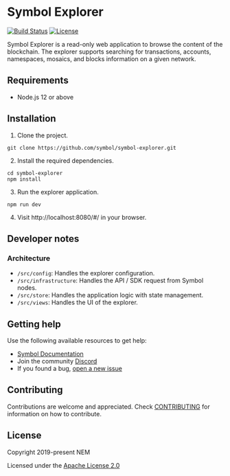 # Symbol Explorer

[![Build Status](https://travis-ci.com/nemgrouplimited/symbol-explorer.svg?branch=main)](https://travis-ci.com/symbol/symbol-explorer)
[![License](https://img.shields.io/badge/License-Apache%202.0-blue.svg)](https://opensource.org/licenses/Apache-2.0)

Symbol Explorer is a read-only web application to browse the content of the blockchain.
The explorer supports searching for transactions, accounts, namespaces, mosaics, and blocks information on a given network.

## Requirements

- Node.js 12 or above

## Installation

1. Clone the project.

```
git clone https://github.com/symbol/symbol-explorer.git
```

2. Install the required dependencies.

```
cd symbol-explorer
npm install
```

3. Run the explorer application.

```
npm run dev
```

4. Visit http://localhost:8080/#/ in your browser.

## Developer notes

### Architecture

* `/src/config`: Handles the explorer configuration.
* `/src/infrastructure`: Handles the API / SDK request from Symbol nodes.
* `/src/store`: Handles the application logic with state management.
* `/src/views`: Handles the UI of the explorer.

## Getting help

Use the following available resources to get help:

- [Symbol Documentation][docs]
- Join the community [Discord][discord]
- If you found a bug, [open a new issue][issues]

## Contributing

Contributions are welcome and appreciated.
Check [CONTRIBUTING](CONTRIBUTING.md) for information on how to contribute.

## License

Copyright 2019-present NEM

Licensed under the [Apache License 2.0](LICENSE)

[self]: https://github.com/symbol/symbol-explorer
[docs]: https://docs.symbolplatform.com
[issues]: https://github.com/symbol/symbol-explorer/issues
[discord]: https://discord.gg/NMA9YQ55td
